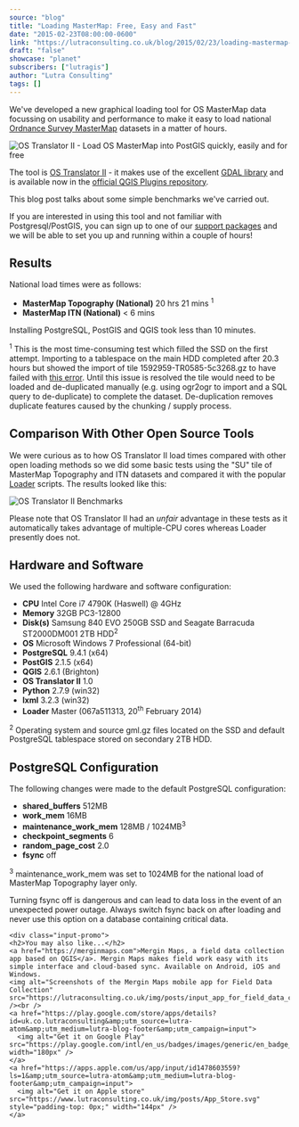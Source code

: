 ```yaml
---
source: "blog"
title: "Loading MasterMap: Free, Easy and Fast"
date: "2015-02-23T08:00:00-0600"
link: "https://lutraconsulting.co.uk/blog/2015/02/23/loading-mastermap-free-easy-fast/"
draft: "false"
showcase: "planet"
subscribers: ["lutragis"]
author: "Lutra Consulting"
tags: []
---
```


<p>We've developed a new graphical loading tool for OS MasterMap data focussing on usability and performance to make it easy to load national <a href="http://www.ordnancesurvey.co.uk/business-and-government/products/mastermap-products.html" rel="nofollow" target="_blank">Ordnance Survey MasterMap</a> datasets in a matter of hours.</p>

<p><img alt="OS Translator II - Load OS MasterMap into PostGIS quickly, easily and for free" src="https://www.lutraconsulting.co.uk/img/posts/os-translator-ii.png" /></p>

<!-- more -->

<p>The tool is <a href="https://www.lutraconsulting.co.uk/projects/ostranslator-ii/">OS Translator II</a> - it makes use of the excellent <a href="http://www.gdal.org/" rel="nofollow" target="_blank">GDAL library</a> and is available now in the <a href="http://plugins.qgis.org/plugins/OSTranslatorII/" target="_blank">official QGIS Plugins repository</a>.</p>

<p>This blog post talks about some simple benchmarks we've carried out.</p>

<p>If you are interested in using this tool and not familiar with Postgresql/PostGIS, you can sign up to one of our <a href="https://www.lutraconsulting.co.uk/support/">support packages</a> and we will be able to set you up and running within a couple of hours!</p>

<h2>Results</h2>

<p>National load times were as follows:</p>

<ul>
    <li><strong>MasterMap Topography (National)</strong> 20 hrs 21 mins <sup>1</sup></li>
    <li><strong>MasterMap ITN (National)</strong> &lt; 6 mins</li>
</ul>

<p>Installing PostgreSQL, PostGIS and QGIS took less than 10 minutes.</p>

<p><sup>1</sup> This is the most time-consuming test which filled the SSD on the first attempt. Importing to a tablespace on the main HDD completed after 20.3 hours but showed the import of tile 1592959-TR0585-5c3268.gz to have failed with <a href="https://github.com/lutraconsulting/ostranslator-ii/issues/6" rel="nofollow" target="_blank">this error</a>. Until this issue is resolved the tile would need to be loaded and de-duplicated manually (e.g. using ogr2ogr to import and a SQL query to de-duplicate) to complete the dataset. De-duplication removes duplicate features caused by the chunking / supply process.</p>

<h2>Comparison With Other Open Source Tools</h2>

<p>We were curious as to how OS Translator II load times compared with other open loading methods so we did some basic tests using the "SU" tile of MasterMap Topography and ITN datasets and compared it with the popular <a href="https://github.com/AstunTechnology/Loader" rel="nofollow" target="_blank">Loader</a> scripts. The results looked like this:</p>

<p><img alt="OS Translator II Benchmarks" src="https://www.lutraconsulting.co.uk/img/posts/os-translator-2-benchmarks.png" /></p>

<p>Please note that OS Translator II had an <em>unfair</em> advantage in these tests as it automatically takes advantage of multiple-CPU cores whereas Loader presently does not.</p>

<h2>Hardware and Software</h2>

<p>We used the following hardware and software configuration:</p>

<ul>
    <li><strong>CPU</strong> Intel Core i7 4790K (Haswell) @ 4GHz</li>
    <li><strong>Memory</strong> 32GB PC3-12800</li>
    <li><strong>Disk(s)</strong> Samsung 840 EVO 250GB SSD and Seagate Barracuda ST2000DM001 2TB HDD<sup>2</sup></li>
    <li><strong>OS</strong> Microsoft Windows 7 Professional (64-bit)</li>
    <li><strong>PostgreSQL</strong> 9.4.1 (x64)</li>
    <li><strong>PostGIS</strong> 2.1.5 (x64)</li>
    <li><strong>QGIS</strong> 2.6.1 (Brighton)</li>
    <li><strong>OS Translator II</strong> 1.0</li>
    <li><strong>Python</strong> 2.7.9 (win32)</li>
    <li><strong>lxml</strong> 3.2.3 (win32)</li>
    <li><strong>Loader</strong> Master (067a511313, 20<sup>th</sup> February 2014)</li>
</ul>

<p><sup>2</sup> Operating system and source gml.gz files located on the SSD and default PostgreSQL tablespace stored on secondary 2TB HDD.</p>

<h2>PostgreSQL Configuration</h2>

<p>The following changes were made to the default PostgreSQL configuration:</p>

<ul>
    <li><strong>shared_buffers</strong> 512MB</li>
    <li><strong>work_mem</strong> 16MB</li>
    <li><strong>maintenance_work_mem</strong> 128MB / 1024MB<sup>3</sup></li>
    <li><strong>checkpoint_segments</strong> 6</li>
    <li><strong>random_page_cost</strong> 2.0</li>
    <li><strong>fsync</strong> off</li>
</ul>

<p><sup>3</sup> maintenance_work_mem was set to 1024MB for the national load of MasterMap Topography layer only.</p>

<p><span><i class="fa fa-exclamation-triangle"></i></span> Turning fsync off is dangerous and can lead to data loss in the event of an unexpected power outage. Always switch fsync back on after loading and never use this option on a database containing critical data.</p>

    <div class="input-promo">
    <h2>You may also like...</h2>
    <a href="https://merginmaps.com">Mergin Maps, a field data collection app based on QGIS</a>. Mergin Maps makes field work easy with its simple interface and cloud-based sync. Available on Android, iOS and Windows.
    <img alt="Screenshots of the Mergin Maps mobile app for Field Data Collection" src="https://lutraconsulting.co.uk/img/posts/input_app_for_field_data_collection.jpg" /><br />
    <a href="https://play.google.com/store/apps/details?id=uk.co.lutraconsulting&amp;utm_source=lutra-atom&amp;utm_medium=lutra-blog-footer&amp;utm_campaign=input">
      <img alt="Get it on Google Play" src="https://play.google.com/intl/en_us/badges/images/generic/en_badge_web_generic.png" width="180px" />
    </a>
    <a href="https://apps.apple.com/us/app/input/id1478603559?ls=1&amp;utm_source=lutra-atom&amp;utm_medium=lutra-blog-footer&amp;utm_campaign=input">
      <img alt="Get it on Apple store" src="https://www.lutraconsulting.co.uk/img/posts/App_Store.svg" style="padding-top: 0px;" width="144px" />
    </a>
  </div>
